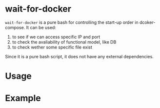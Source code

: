 # wait-for-docker
`wait-for-docker` is a pure bash for controlling the start-up order in dcoker-compose. It can be used:
1. to see if we can access specific IP and port
2. to check the avaliability of functional model, like DB
3. to check wether some specific file exist

Since it is a pure bash script, it does not have any external dependencies.

# Usage

# Example
